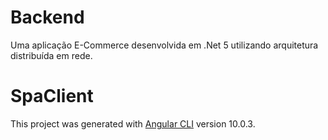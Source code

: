 # Backend
Uma aplicação E-Commerce desenvolvida em .Net 5 utilizando arquitetura distribuída em rede.

# SpaClient
This project was generated with [Angular CLI](https://github.com/angular/angular-cli) version 10.0.3.
